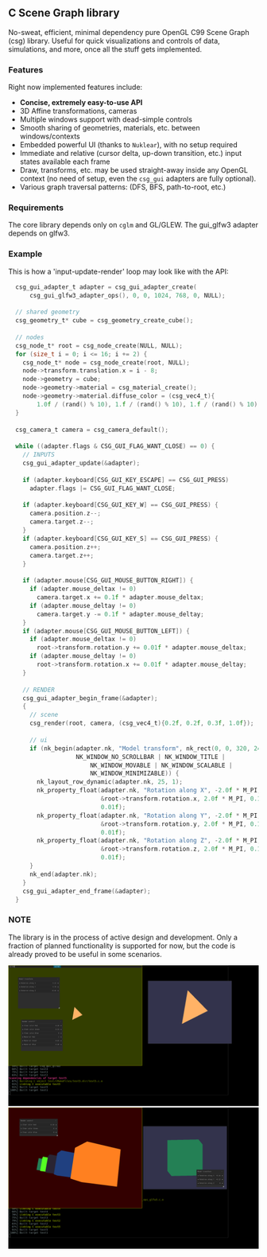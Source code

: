 ## C Scene Graph library
No-sweat, efficient, minimal dependency pure OpenGL C99 Scene Graph (csg) library.
Useful for quick visualizations and controls of data, simulations, and more, 
once all the stuff gets implemented. 

### Features
Right now implemented features include:
- **Concise, extremely easy-to-use API**
- 3D Affine transformations, cameras
- Multiple windows support with dead-simple controls
- Smooth sharing of geometries, materials, etc. between windows/contexts
- Embedded powerful UI (thanks to `Nuklear`), with no setup required
- Immediate and relative (cursor delta, up-down transition, etc.) input states available each frame
- Draw, transforms, etc. may be used straight-away inside any OpenGL context (no need of setup, even the `csg_gui` adapters are fully optional).
- Various graph traversal patterns: (DFS, BFS, path-to-root, etc.)

### Requirements
The core library depends only on `cglm` and GL/GLEW. The gui_glfw3 adapter 
depends on glfw3.

### Example
This is how a 'input-update-render' loop may look like with the API:

``` c
  csg_gui_adapter_t adapter = csg_gui_adapter_create(
      csg_gui_glfw3_adapter_ops(), 0, 0, 1024, 768, 0, NULL);
      
  // shared geometry
  csg_geometry_t* cube = csg_geometry_create_cube();

  // nodes
  csg_node_t* root = csg_node_create(NULL, NULL);
  for (size_t i = 0; i <= 16; i += 2) {
    csg_node_t* node = csg_node_create(root, NULL);
    node->transform.translation.x = i - 8;
    node->geometry = cube;
    node->geometry->material = csg_material_create();
    node->geometry->material.diffuse_color = (csg_vec4_t){
        1.0f / (rand() % 10), 1.f / (rand() % 10), 1.f / (rand() % 10), 1.0f};
  }

  csg_camera_t camera = csg_camera_default();

  while ((adapter.flags & CSG_GUI_FLAG_WANT_CLOSE) == 0) {
    // INPUTS
    csg_gui_adapter_update(&adapter);

    if (adapter.keyboard[CSG_GUI_KEY_ESCAPE] == CSG_GUI_PRESS)
      adapter.flags |= CSG_GUI_FLAG_WANT_CLOSE;

    if (adapter.keyboard[CSG_GUI_KEY_W] == CSG_GUI_PRESS) {
      camera.position.z--;
      camera.target.z--;
    }
    if (adapter.keyboard[CSG_GUI_KEY_S] == CSG_GUI_PRESS) {
      camera.position.z++;
      camera.target.z++;
    }

    if (adapter.mouse[CSG_GUI_MOUSE_BUTTON_RIGHT]) {
      if (adapter.mouse_deltax != 0)
        camera.target.x += 0.1f * adapter.mouse_deltax;
      if (adapter.mouse_deltay != 0)
        camera.target.y -= 0.1f * adapter.mouse_deltay;
    }
    if (adapter.mouse[CSG_GUI_MOUSE_BUTTON_LEFT]) {
      if (adapter.mouse_deltax != 0)
        root->transform.rotation.y += 0.01f * adapter.mouse_deltax;
      if (adapter.mouse_deltay != 0)
        root->transform.rotation.x += 0.01f * adapter.mouse_deltay;
    }

    // RENDER
    csg_gui_adapter_begin_frame(&adapter);
    {
      // scene
      csg_render(root, camera, (csg_vec4_t){0.2f, 0.2f, 0.3f, 1.0f});
      
      // ui
      if (nk_begin(adapter.nk, "Model transform", nk_rect(0, 0, 320, 240),
                   NK_WINDOW_NO_SCROLLBAR | NK_WINDOW_TITLE |
                       NK_WINDOW_MOVABLE | NK_WINDOW_SCALABLE |
                       NK_WINDOW_MINIMIZABLE)) {
        nk_layout_row_dynamic(adapter.nk, 25, 1);
        nk_property_float(adapter.nk, "Rotation along X", -2.0f * M_PI,
                          &root->transform.rotation.x, 2.0f * M_PI, 0.10f,
                          0.01f);
        nk_property_float(adapter.nk, "Rotation along Y", -2.0f * M_PI,
                          &root->transform.rotation.y, 2.0f * M_PI, 0.10f,
                          0.01f);
        nk_property_float(adapter.nk, "Rotation along Z", -2.0f * M_PI,
                          &root->transform.rotation.z, 2.0f * M_PI, 0.10f,
                          0.01f);
      }
      nk_end(adapter.nk);
    }
    csg_gui_adapter_end_frame(&adapter);
  }

```

### NOTE
The library is in the process of active design and development. Only a fraction
of planned functionality is supported for now, but the code is already proved
to be useful in some scenarios.

![window sharing](https://github.com/nbrk/csg/blob/master/doc/1.png?raw=true)
![window sharing](https://github.com/nbrk/csg/blob/master/doc/2.png?raw=true)
